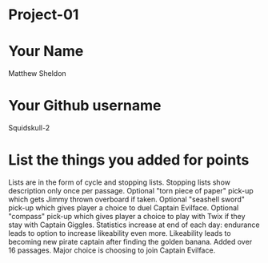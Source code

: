# Project-01

# Your Name
Matthew Sheldon

# Your Github username
Squidskull-2

# List the things you added for points
Lists are in the form of cycle and stopping lists. 
Stopping lists show description only once per passage. 
Optional "torn piece of paper" pick-up which gets Jimmy thrown overboard if taken. 
Optional "seashell sword" pick-up which gives player a choice to duel Captain Evilface. 
Optional "compass" pick-up which gives player a choice to play with Twix if they stay with Captain Giggles. 
Statistics increase at end of each day: endurance leads to option to increase likeability even more. Likeability leads to becoming new pirate captain after finding the golden banana. 
Added over 16 passages. 
Major choice is choosing to join Captain Evilface.
